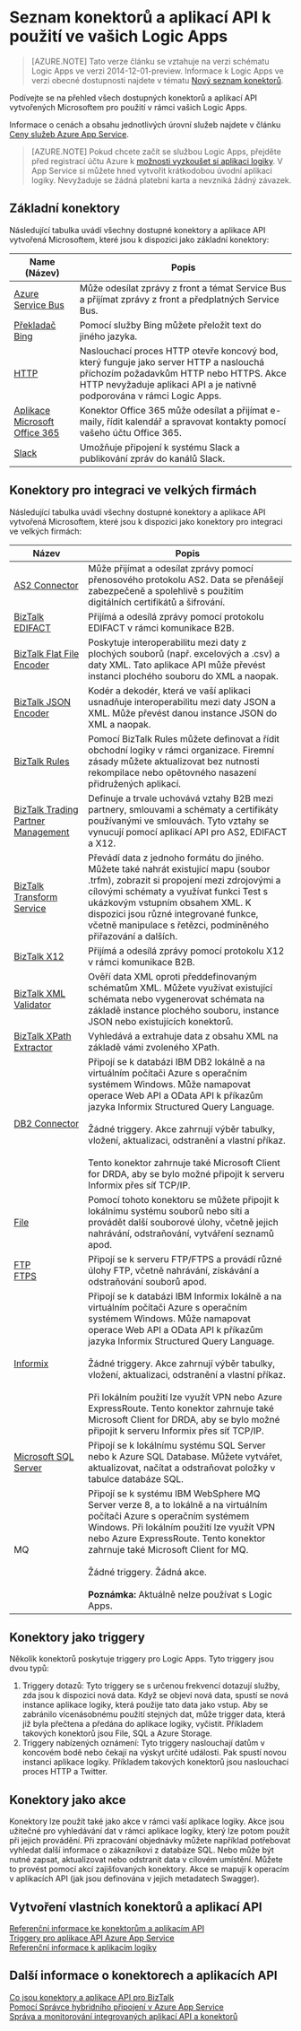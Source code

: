 <properties
    pageTitle="Seznam dostupných konektorů a aplikací API | Microsoft Azure App Service"
    description="Přečtěte si o konektorech a aplikacích API v Azure App Service."
    services="logic-apps"
    documentationCenter=""
    authors="MandiOhlinger"
    manager="erikre"
    editor="cgronlun"/>

<tags
    ms.service="logic-apps"
    ms.workload="integration"
    ms.tgt_pltfrm="na"
    ms.devlang="na"
    ms.topic="get-started-article"
    ms.date="09/01/2016"
    ms.author="mandia"/>


# Seznam konektorů a aplikací API k použití ve vašich Logic Apps
>[AZURE.NOTE] Tato verze článku se vztahuje na verzi schématu Logic Apps ve verzi 2014-12-01-preview. Informace k Logic Apps ve verzi obecné dostupnosti najdete v tématu [Nový seznam konektorů](../connectors/apis-list.md).

Podívejte se na přehled všech dostupných konektorů a aplikací API vytvořených Microsoftem pro použití v rámci vašich Logic Apps.

Informace o cenách a obsahu jednotlivých úrovní služeb najdete v článku [Ceny služeb Azure App Service](https://azure.microsoft.com/pricing/details/app-service/).

> [AZURE.NOTE] Pokud chcete začít se službou Logic Apps, přejděte před registrací účtu Azure k [možnosti vyzkoušet si aplikaci logiky](https://tryappservice.azure.com/?appservice=logic). V App Service si můžete hned vytvořit krátkodobou úvodní aplikaci logiky. Nevyžaduje se žádná platební karta a nevzniká žádný závazek.

## Základní konektory
Následující tabulka uvádí všechny dostupné konektory a aplikace API vytvořená Microsoftem, které jsou k dispozici jako základní konektory:

Name (Název) | Popis
--- | ---
[Azure Service Bus](app-service-logic-connector-azureservicebus.md) | Může odesílat zprávy z front a témat Service Bus a přijímat zprávy z front a předplatných Service Bus.
[Překladač Bing](https://azure.microsoft.com/marketplace/partners/bing/microsofttranslator/) | Pomocí služby Bing můžete přeložit text do jiného jazyka.
[HTTP](app-service-logic-connector-http.md) | Naslouchací proces HTTP otevře koncový bod, který funguje jako server HTTP a naslouchá příchozím požadavkům HTTP nebo HTTPS. Akce HTTP nevyžaduje aplikaci API a je nativně podporována v rámci Logic Apps.
[Aplikace Microsoft Office 365](app-service-logic-connector-office365.md) | Konektor Office 365 může odesílat a přijímat e-maily, řídit kalendář a spravovat kontakty pomocí vašeho účtu Office 365.
[Slack](app-service-logic-connector-slack.md) | Umožňuje připojení k systému Slack a publikování zpráv do kanálů Slack.


## Konektory pro integraci ve velkých firmách
Následující tabulka uvádí všechny dostupné konektory a aplikace API vytvořená Microsoftem, které jsou k dispozici jako konektory pro integraci ve velkých firmách:

Název  | Popis
------------- | -------------
[AS2 Connector](app-service-logic-connector-as2.md) | Může přijímat a odesílat zprávy pomocí přenosového protokolu AS2. Data se přenášejí zabezpečeně a spolehlivě s použitím digitálních certifikátů a šifrování.
[BizTalk EDIFACT](app-service-logic-connector-edifact.md) | Přijímá a odesílá zprávy pomocí protokolu EDIFACT v rámci komunikace B2B.
[BizTalk Flat File Encoder](app-service-logic-flatfile-encoder.md) | Poskytuje interoperabilitu mezi daty z plochých souborů (např. excelových a .csv) a daty XML. Tato aplikace API může převést instanci plochého souboru do XML a naopak.
[BizTalk JSON Encoder](app-service-logic-connector-jsonencoder.md) | Kodér a dekodér, která ve vaší aplikaci usnadňuje interoperabilitu mezi daty JSON a XML. Může převést danou instance JSON do XML a naopak.
[BizTalk Rules](app-service-logic-use-biztalk-rules.md) | Pomocí BizTalk Rules můžete definovat a řídit obchodní logiky v rámci organizace. Firemní zásady můžete aktualizovat bez nutnosti rekompilace nebo opětovného nasazení přidružených aplikací.
[BizTalk Trading Partner Management](app-service-logic-connector-tpm.md) | Definuje a trvale uchovává vztahy B2B mezi partnery, smlouvami a schématy a certifikáty používanými ve smlouvách. Tyto vztahy se vynucují pomocí aplikací API pro AS2, EDIFACT a X12.
[BizTalk Transform Service](app-service-logic-transform-xml-documents.md) | Převádí data z jednoho formátu do jiného. Můžete také nahrát existující mapu (soubor .trfm), zobrazit si propojení mezi zdrojovými a cílovými schématy a využívat funkci Test s ukázkovým vstupním obsahem XML. K dispozici jsou různé integrované funkce, včetně manipulace s řetězci, podmíněného přiřazování a dalších.
[BizTalk X12](app-service-logic-connector-x12.md) | Přijímá a odesílá zprávy pomocí protokolu X12 v rámci komunikace B2B.
[BizTalk XML Validator](app-service-logic-xml-validator.md) | Ověří data XML oproti předdefinovaným schématům XML. Můžete využívat existující schémata nebo vygenerovat schémata na základě instance plochého souboru, instance JSON nebo existujících konektorů.
[BizTalk XPath Extractor](app-service-logic-xpath-extract.md) | Vyhledává a extrahuje data z obsahu XML na základě vámi zvoleného XPath.
[DB2 Connector](app-service-logic-connector-db2.md) | Připojí se k databázi IBM DB2 lokálně a na virtuálním počítači Azure s operačním systémem Windows. Může namapovat operace Web API a OData API k příkazům jazyka Informix Structured Query Language. <br/><br/>Žádné triggery. Akce zahrnují výběr tabulky, vložení, aktualizaci, odstranění a vlastní příkaz.<br/><br/>Tento konektor zahrnuje také Microsoft Client for DRDA, aby se bylo možné připojit k serveru Informix přes síť TCP/IP.
[File](app-service-logic-connector-file.md) | Pomocí tohoto konektoru se můžete připojit k lokálnímu systému souborů nebo síti a provádět další souborové úlohy, včetně jejich nahrávání, odstraňování, vytváření seznamů apod.
[FTP<br/>FTPS](app-service-logic-connector-ftp.md) | Připojí se k serveru FTP/FTPS a provádí různé úlohy FTP, včetně nahrávání, získávání a odstraňování souborů apod.
[Informix](app-service-logic-connector-informix.md) | Připojí se k databázi IBM Informix lokálně a na virtuálním počítači Azure s operačním systémem Windows. Může namapovat operace Web API a OData API k příkazům jazyka Informix Structured Query Language.<br/><br/>Žádné triggery. Akce zahrnují výběr tabulky, vložení, aktualizaci, odstranění a vlastní příkaz.<br/><br/>Při lokálním použití lze využít VPN nebo Azure ExpressRoute. Tento konektor zahrnuje také Microsoft Client for DRDA, aby se bylo možné připojit k serveru Informix přes síť TCP/IP.
[Microsoft SQL Server](app-service-logic-connector-sql.md) | Připojí se k lokálnímu systému SQL Server nebo k Azure SQL Database. Můžete vytvářet, aktualizovat, načítat a odstraňovat položky v tabulce databáze SQL.
MQ | Připojí se k systému IBM WebSphere MQ Server verze 8, a to lokálně a na virtuálním počítači Azure s operačním systémem Windows. Při lokálním použití lze využít VPN nebo Azure ExpressRoute. Tento konektor zahrnuje také Microsoft Client for MQ.<br/><br/>Žádné triggery. Žádná akce.<br/><br/>**Poznámka:** Aktuálně nelze používat s Logic Apps.

## Konektory jako triggery
Několik konektorů poskytuje triggery pro Logic Apps. Tyto triggery jsou dvou typů:

1. Triggery dotazů: Tyto triggery se s určenou frekvencí dotazují služby, zda jsou k dispozici nová data. Když se objeví nová data, spustí se nová instance aplikace logiky, která použije tato data jako vstup. Aby se zabránilo vícenásobnému použití stejných dat, může trigger data, která již byla přečtena a předána do aplikace logiky, vyčistit. Příkladem takových konektorů jsou File, SQL a Azure Storage.
2. Triggery nabízených oznámení: Tyto triggery naslouchají datům v koncovém bodě nebo čekají na výskyt určité události. Pak spustí novou instanci aplikace logiky. Příkladem takových konektorů jsou naslouchací proces HTTP a Twitter.

## Konektory jako akce
Konektory lze použít také jako akce v rámci vaší aplikace logiky. Akce jsou užitečné pro vyhledávání dat v rámci aplikace logiky, který lze potom použít při jejich provádění. Při zpracování objednávky můžete například potřebovat vyhledat další informace o zákazníkovi z databáze SQL. Nebo může být nutné zapsat, aktualizovat nebo odstranit data v cílovém umístění. Můžete to provést pomocí akcí zajišťovaných konektory. Akce se mapují k operacím v aplikacích API (jak jsou definována v jejich metadatech Swagger).

## Vytvoření vlastních konektorů a aplikací API
[Referenční informace ke konektorům a aplikacím API](http://aka.ms/appservicesconnectorreference)  
[Triggery pro aplikace API Azure App Service](../app-service-api/app-service-api-dotnet-triggers.md)  
[Referenční informace k aplikacím logiky](https://msdn.microsoft.com/library/azure/dn948510.aspx)

## Další informace o konektorech a aplikacích API
[Co jsou konektory a aplikace API pro BizTalk](app-service-logic-what-are-biztalk-api-apps.md)  
[Pomocí Správce hybridního připojení v Azure App Service](app-service-logic-hybrid-connection-manager.md)  
[Správa a monitorování integrovaných aplikací API a konektorů](app-service-logic-monitor-your-connectors.md)



<!--HONumber=sep16_HO1-->


